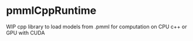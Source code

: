 # pmmlCppRuntime
WIP cpp library to load models from .pmml for computation on CPU c++ or GPU with CUDA
